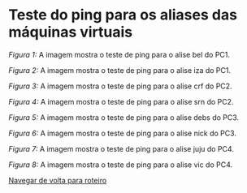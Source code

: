 # Teste do ping para os aliases das máquinas virtuais

*Figura 1:* A imagem mostra o teste de ping para o alise bel do PC1.



*Figura 2:* A imagem mostra o teste de ping para o alise iza do PC1.



*Figura 3:* A imagem mostra o teste de ping para o alise crf do PC2.



*Figura 4:* A imagem mostra o teste de ping para o alise srn do PC2.



*Figura 5:* A imagem mostra o teste de ping para o alise debs do PC3.



*Figura 6:* A imagem mostra o teste de ping para o alise nick do PC3.



*Figura 7:* A imagem mostra o teste de ping para o alise juju do PC4.



*Figura 8:* A imagem mostra o teste de ping para o alise vic do PC4.

[Navegar de volta para roteiro](https://github.com/martanascimento1/Projeto-redes-bimestre2/blob/564319c685f6ec504080630dc9989612b4fc7b61/README.md)
